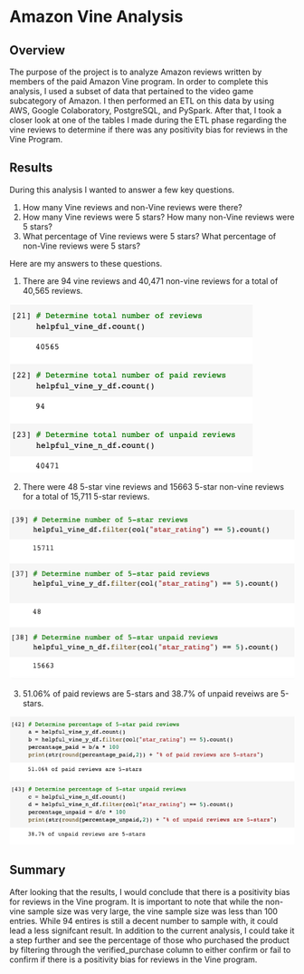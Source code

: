 # Amazon Vine Analysis

## Overview

The purpose of the project is to analyze Amazon reviews written by members of the paid Amazon Vine program. In order to complete this analysis, I used a subset of data that pertained to the video game subcategory of Amazon. I then performed an ETL on this data by using AWS, Google Colaboratory, PostgreSQL, and PySpark. After that, I took a closer look at one of the tables I made during the ETL phase regarding the vine reviews to determine if there was any positivity bias for reviews in the Vine Program.

## Results

During this analysis I wanted to answer a few key questions.

1. How many Vine reviews and non-Vine reviews were there?
2. How many Vine reviews were 5 stars? How many non-Vine reviews were 5 stars?
3. What percentage of Vine reviews were 5 stars? What percentage of non-Vine reviews were 5 stars?

Here are my answers to these questions.

1. There are 94 vine reviews and 40,471 non-vine reviews for a total of 40,565 reviews.

![total_reviews](https://github.com/Wall-E28/amazon_vine_analysis/blob/main/visualizations/total_reviews.png)

2. There were 48 5-star vine reviews and 15663 5-star non-vine reviews for a total of 15,711 5-star reviews.

![5_star_reviews](https://github.com/Wall-E28/amazon_vine_analysis/blob/main/visualizations/5_star_reviews.png)

3. 51.06% of paid reviews are 5-stars and 38.7% of unpaid reveiws are 5-stars.

![percentage_5_stars](https://github.com/Wall-E28/amazon_vine_analysis/blob/main/visualizations/percentage_5_stars.png)

## Summary

After looking that the results, I would conclude that there is a positivity bias for reviews in the Vine program. It is important to note that while the non-vine sample size was very large, the vine sample size was less than 100 entries. While 94 entires is still a decent number to sample with, it could lead a less signifcant result. In addition to the current analysis, I could take it a step further and see the percentage of those who purchased the product by filtering through the verified_purchase column to either confirm or fail to confirm if there is a positivity bias for reviews in the Vine program.
